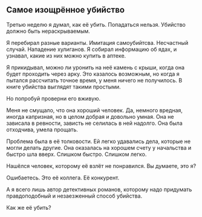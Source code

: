 ﻿---
layout: belles-lettres
excerpt: Ну и шуточки у вас, господин писатель!
---

## Самое изощрённое убийство

Третью неделю я думал, как её убить. Попадаться нельзя. Убийство должно быть нераскрываемым.

Я перебирал разные варианты. Имитация самоубийтсва. Несчастный случай. Нападение хулиганов. Я собирал информацию об ядах, и узнавал, какие из них можно купить в аптеке.

Я прикидывал, можно ли уронить на неё камень с крыши, когда она будет проходить через арку. Это казалось возможным, но когда я пытался рассчитать точное время, у меня ничего не получилось. В книге убийства выглядят такими простыми.

Но попробуй проверни его вживую.

Меня не смущало, что она хороший человек. Да, немного вредная, иногда капризная, но в целом добрая и довольно умная. Она не зависала в ревности, зависть не селилась в ней надолго. Она была отходчива, умела прощать.

Проблема была в её толковости. Ей легко удавались дела, которые не могли делать другие. Она оказалась на хорошем счету у начальства и быстро шла вверх. Слишком быстро. Слишком легко.

Нашёлся человек, которому её взлёт не понравился. Вы думаете, это я?

Ошибаетесь. Это её коллега. Её конкурент.

А я всего лишь автор детективных романов, которому надо придумать правдоподобный и незаезженный способ убийства.

Как же её убить?
